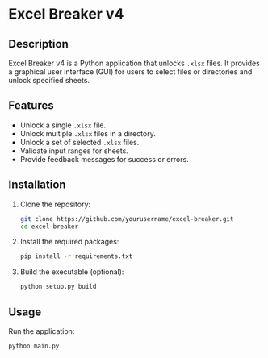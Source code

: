 # Excel Breaker v4

## Description
Excel Breaker v4 is a Python application that unlocks `.xlsx` files. It provides a graphical user interface (GUI) for users to select files or directories and unlock specified sheets.

## Features
- Unlock a single `.xlsx` file.
- Unlock multiple `.xlsx` files in a directory.
- Unlock a set of selected `.xlsx` files.
- Validate input ranges for sheets.
- Provide feedback messages for success or errors.

## Installation
1. Clone the repository:
    ```sh
    git clone https://github.com/yourusername/excel-breaker.git
    cd excel-breaker
    ```

2. Install the required packages:
    ```sh
    pip install -r requirements.txt
    ```

3. Build the executable (optional):
    ```sh
    python setup.py build
    ```

## Usage
Run the application:
```sh
python main.py
